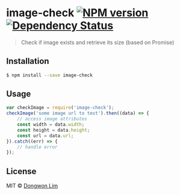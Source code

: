 # image-check [![NPM version][npm-image]][npm-url] [![Dependency Status][daviddm-image]][daviddm-url]
> Check if image exists and retrieve its size (based on Promise)

## Installation

```sh
$ npm install --save image-check
```

## Usage

```js
var checkImage = require('image-check');
checkImage('some image url to test').then((data) => {
    // access image attributes
    const width = data.width;
    const height = data.height;
    const url = data.url;
}).catch((err) => {
    // handle error
});
```
## License

MIT © [Dongwon Lim]()


[npm-image]: https://badge.fury.io/js/image-check.svg
[npm-url]: https://npmjs.org/package/image-check
[daviddm-image]: https://david-dm.org/idw111/image-check.svg?theme=shields.io
[daviddm-url]: https://david-dm.org/idw111/image-check
